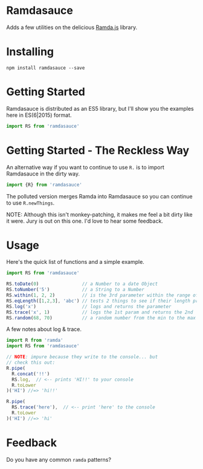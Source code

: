 # Ramdasauce

Adds a few utilities on the delicious [Ramda.js](http://ramdajs.com/) library.


# Installing

`npm install ramdasauce --save`


# Getting Started

Ramdasauce is distributed as an ES5 library, but I'll show you the examples here in ES(6|2015) format.

```js
import RS from 'ramdasauce'
```

# Getting Started - The Reckless Way

An alternative way if you want to continue to use `R.` is to import Ramdasauce in the dirty way.

```js
import {R} from 'ramdasauce'
```

The polluted version merges Ramda into Ramdasauce so you can continue to use `R.newThings`.

NOTE: Although this isn't monkey-patching, it makes me feel a bit dirty like it were.  Jury is out on this one.  I'd love to hear some feedback.

# Usage

Here's the quick list of functions and a simple example.

```js
import RS from 'ramdasauce'

RS.toDate(0)                // a Number to a date Object
RS.toNumber('5')            // a String to a Number
RS.within(1, 2, 2)          // is the 3rd parameter within the range of 1st through 2nd?
RS.eqLength([1,2,3], 'abc') // tests 2 things to see if their length properties are the same
RS.log('x')                 // logs and returns the parameter
RS.trace('x', 1)            // logs the 1st param and returns the 2nd
RS.random(68, 70)           // a random number from the min to the max included
```

A few notes about log & trace.
```js
import R from 'ramda'
import RS from 'ramdasauce'

// NOTE: impure because they write to the console... but
// check this out:
R.pipe(
  R.concat('!!')
  RS.log,  // <-- prints 'HI!!' to your console
  R.toLower
)('HI') //=> 'hi!!'

R.pipe(
  RS.trace('here'),  // <-- print 'here' to the console
  R.toLower
)('HI') //=> 'hi'
```

# Feedback

Do you have any common `ramda` patterns?
